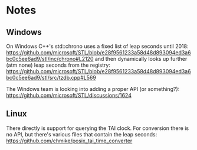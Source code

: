 # Notes

## Windows

On Windows C++'s std::chrono uses a fixed list of leap seconds until 2018:
https://github.com/microsoft/STL/blob/e28f9561233a58d48d893094ed3a6bc0c5ee6ad9/stl/inc/chrono#L2120
and then dynamically looks up further (atm none) leap seconds from the registry:
https://github.com/microsoft/STL/blob/e28f9561233a58d48d893094ed3a6bc0c5ee6ad9/stl/src/tzdb.cpp#L569

The Windows team is looking into adding a proper API (or something?):
https://github.com/microsoft/STL/discussions/1624

## Linux

There directly is support for querying the TAI clock. For conversion there is no
API, but there's various files that contain the leap seconds:
https://github.com/chmike/posix_tai_time_converter
